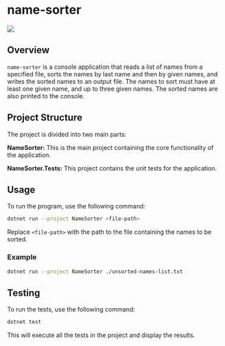 # name-sorter
![](https://media.giphy.com/media/PDh7vdu40CnhS/giphy.gif?cid=790b7611m6g2yje7pxc05qyoyiu6kg8secumkanuwin0fwnt&ep=v1_gifs_search&rid=giphy.gif&ct=g)
## Overview
`name-sorter` is a console application that reads a list of names from a specified file, 
sorts the names by last name and then by given names, and writes the sorted names to an output file. 
The names to sort must have at least one given name, and up to three given names.
The sorted names are also printed to the console.

## Project Structure
The project is divided into two main parts:

**NameSorter:**
This is the main project containing the core functionality of the application.

**NameSorter.Tests:**
This project contains the unit tests for the application.

## Usage
To run the program, use the following command:

```sh
dotnet run --project NameSorter <file-path>
```
Replace `<file-path>` with the path to the file containing the names to be sorted.

### Example
```sh
dotnet run --project NameSorter ./unsorted-names-list.txt
```

## Testing
To run the tests, use the following command:

```sh
dotnet test
```
This will execute all the tests in the project and display the results.